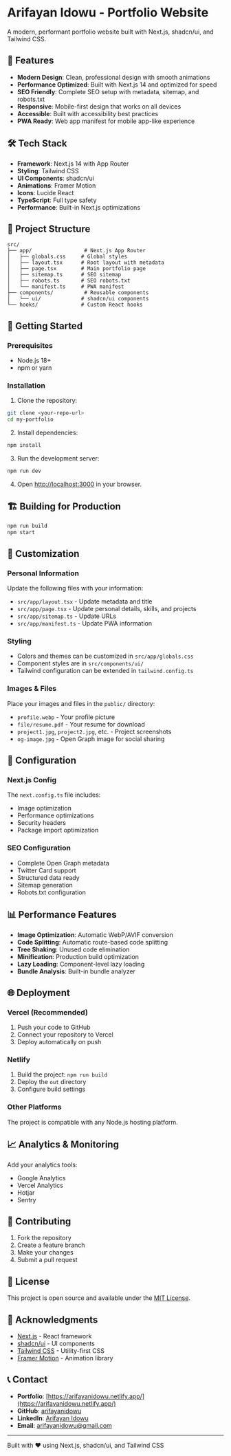 # Arifayan Idowu - Portfolio Website

A modern, performant portfolio website built with Next.js, shadcn/ui, and Tailwind CSS.

## 🚀 Features

- **Modern Design**: Clean, professional design with smooth animations
- **Performance Optimized**: Built with Next.js 14 and optimized for speed
- **SEO Friendly**: Complete SEO setup with metadata, sitemap, and robots.txt
- **Responsive**: Mobile-first design that works on all devices
- **Accessible**: Built with accessibility best practices
- **PWA Ready**: Web app manifest for mobile app-like experience

## 🛠️ Tech Stack

- **Framework**: Next.js 14 with App Router
- **Styling**: Tailwind CSS
- **UI Components**: shadcn/ui
- **Animations**: Framer Motion
- **Icons**: Lucide React
- **TypeScript**: Full type safety
- **Performance**: Built-in Next.js optimizations

## 📁 Project Structure

```
src/
├── app/                 # Next.js App Router
│   ├── globals.css     # Global styles
│   ├── layout.tsx      # Root layout with metadata
│   ├── page.tsx        # Main portfolio page
│   ├── sitemap.ts      # SEO sitemap
│   ├── robots.ts       # SEO robots.txt
│   └── manifest.ts     # PWA manifest
├── components/          # Reusable components
│   └── ui/             # shadcn/ui components
└── hooks/              # Custom React hooks
```

## 🚀 Getting Started

### Prerequisites

- Node.js 18+
- npm or yarn

### Installation

1. Clone the repository:

```bash
git clone <your-repo-url>
cd my-portfolio
```

2. Install dependencies:

```bash
npm install
```

3. Run the development server:

```bash
npm run dev
```

4. Open [http://localhost:3000](http://localhost:3000) in your browser.

## 🏗️ Building for Production

```bash
npm run build
npm start
```

## 📱 Customization

### Personal Information

Update the following files with your information:

- `src/app/layout.tsx` - Update metadata and title
- `src/app/page.tsx` - Update personal details, skills, and projects
- `src/app/sitemap.ts` - Update URLs
- `src/app/manifest.ts` - Update PWA information

### Styling

- Colors and themes can be customized in `src/app/globals.css`
- Component styles are in `src/components/ui/`
- Tailwind configuration can be extended in `tailwind.config.ts`

### Images & Files

Place your images and files in the `public/` directory:

- `profile.webp` - Your profile picture
- `file/resume.pdf` - Your resume for download
- `project1.jpg`, `project2.jpg`, etc. - Project screenshots
- `og-image.jpg` - Open Graph image for social sharing

## 🔧 Configuration

### Next.js Config

The `next.config.ts` file includes:

- Image optimization
- Performance optimizations
- Security headers
- Package import optimization

### SEO Configuration

- Complete Open Graph metadata
- Twitter Card support
- Structured data ready
- Sitemap generation
- Robots.txt configuration

## 📊 Performance Features

- **Image Optimization**: Automatic WebP/AVIF conversion
- **Code Splitting**: Automatic route-based code splitting
- **Tree Shaking**: Unused code elimination
- **Minification**: Production build optimization
- **Lazy Loading**: Component-level lazy loading
- **Bundle Analysis**: Built-in bundle analyzer

## 🌐 Deployment

### Vercel (Recommended)

1. Push your code to GitHub
2. Connect your repository to Vercel
3. Deploy automatically on push

### Netlify

1. Build the project: `npm run build`
2. Deploy the `out` directory
3. Configure build settings

### Other Platforms

The project is compatible with any Node.js hosting platform.

## 📈 Analytics & Monitoring

Add your analytics tools:

- Google Analytics
- Vercel Analytics
- Hotjar
- Sentry

## 🤝 Contributing

1. Fork the repository
2. Create a feature branch
3. Make your changes
4. Submit a pull request

## 📄 License

This project is open source and available under the [MIT License](LICENSE).

## 🙏 Acknowledgments

- [Next.js](https://nextjs.org/) - React framework
- [shadcn/ui](https://ui.shadcn.com/) - UI components
- [Tailwind CSS](https://tailwindcss.com/) - Utility-first CSS
- [Framer Motion](https://www.framer.com/motion/) - Animation library

## 📞 Contact

- **Portfolio**: [https://arifayanidowu.netlify.app/](https://arifayanidowu.netlify.app/)
- **GitHub**: [arifayanidowu](https://github.com/arifayanidowu)
- **LinkedIn**: [Arifayan Idowu](https://linkedin.com/in/arifayanidowu)
- **Email**: [arifayanidowu@gmail.com](mailto:arifayanidowu@gmail.com)

---

Built with ❤️ using Next.js, shadcn/ui, and Tailwind CSS
